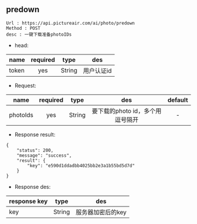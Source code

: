 

predown
---

```
Url : https://api.pictureair.com/ai/photo/predown
Method : POST 
desc : 一键下载准备photoIDs
```

* head:

|name|required|type|des|
| ------------- |:-------------:|:-------------:|:---------------------------------------:|
| token | yes | String | 用户认证id | 

* Request:

|name|required|type|des|default|
| ------------- |:-------------:|:-------------:|:---------------------------------------:|:-------------:|
| photoIds | yes | String | 要下载的photo id，多个用逗号隔开 | - |

* Response result:
```
{
    "status": 200,
    "message": "success",
    "result": {
        "key": "e590d1ddadbb4025bb2e3a1b55bd5d7d"
    }
}
```

* Response des:

|response key|type|des|
| ------------- |:-------------:|:-------------:|
| key | String |服务器加密后的key |
